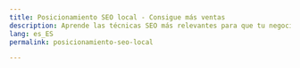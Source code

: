 ```yaml
---
title: Posicionamiento SEO local - Consigue más ventas
description: Aprende las técnicas SEO más relevantes para que tu negocio consiga aumentar las ventas con clientes locales
lang: es_ES
permalink: posicionamiento-seo-local

---
```

<!--stackedit_data:
eyJoaXN0b3J5IjpbMTk4MjE3OTkxMl19
-->